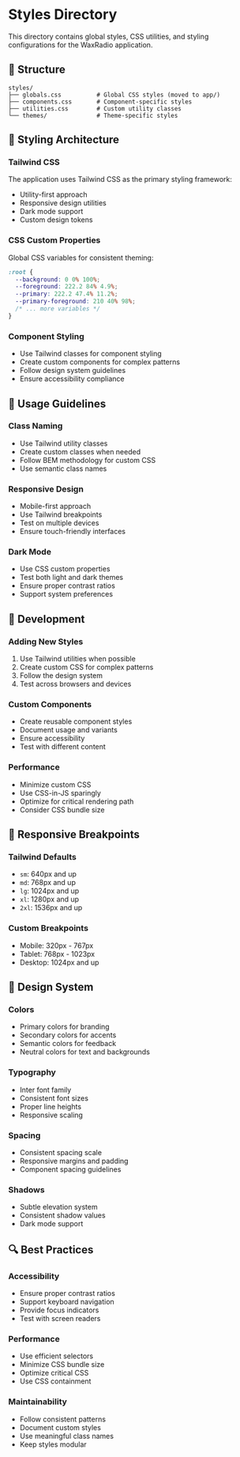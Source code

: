 # Styles Directory

This directory contains global styles, CSS utilities, and styling configurations for the WaxRadio application.

## 📁 Structure

```
styles/
├── globals.css          # Global CSS styles (moved to app/)
├── components.css       # Component-specific styles
├── utilities.css        # Custom utility classes
└── themes/              # Theme-specific styles
```

## 🎨 Styling Architecture

### Tailwind CSS
The application uses Tailwind CSS as the primary styling framework:
- Utility-first approach
- Responsive design utilities
- Dark mode support
- Custom design tokens

### CSS Custom Properties
Global CSS variables for consistent theming:
```css
:root {
  --background: 0 0% 100%;
  --foreground: 222.2 84% 4.9%;
  --primary: 222.2 47.4% 11.2%;
  --primary-foreground: 210 40% 98%;
  /* ... more variables */
}
```

### Component Styling
- Use Tailwind classes for component styling
- Create custom components for complex patterns
- Follow design system guidelines
- Ensure accessibility compliance

## 🎯 Usage Guidelines

### Class Naming
- Use Tailwind utility classes
- Create custom classes when needed
- Follow BEM methodology for custom CSS
- Use semantic class names

### Responsive Design
- Mobile-first approach
- Use Tailwind breakpoints
- Test on multiple devices
- Ensure touch-friendly interfaces

### Dark Mode
- Use CSS custom properties
- Test both light and dark themes
- Ensure proper contrast ratios
- Support system preferences

## 🔧 Development

### Adding New Styles
1. Use Tailwind utilities when possible
2. Create custom CSS for complex patterns
3. Follow the design system
4. Test across browsers and devices

### Custom Components
- Create reusable component styles
- Document usage and variants
- Ensure accessibility
- Test with different content

### Performance
- Minimize custom CSS
- Use CSS-in-JS sparingly
- Optimize for critical rendering path
- Consider CSS bundle size

## 📱 Responsive Breakpoints

### Tailwind Defaults
- `sm`: 640px and up
- `md`: 768px and up
- `lg`: 1024px and up
- `xl`: 1280px and up
- `2xl`: 1536px and up

### Custom Breakpoints
- Mobile: 320px - 767px
- Tablet: 768px - 1023px
- Desktop: 1024px and up

## 🎨 Design System

### Colors
- Primary colors for branding
- Secondary colors for accents
- Semantic colors for feedback
- Neutral colors for text and backgrounds

### Typography
- Inter font family
- Consistent font sizes
- Proper line heights
- Responsive scaling

### Spacing
- Consistent spacing scale
- Responsive margins and padding
- Component spacing guidelines

### Shadows
- Subtle elevation system
- Consistent shadow values
- Dark mode support

## 🔍 Best Practices

### Accessibility
- Ensure proper contrast ratios
- Support keyboard navigation
- Provide focus indicators
- Test with screen readers

### Performance
- Use efficient selectors
- Minimize CSS bundle size
- Optimize critical CSS
- Use CSS containment

### Maintainability
- Follow consistent patterns
- Document custom styles
- Use meaningful class names
- Keep styles modular 